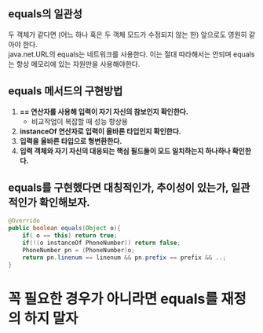 ## equals의 일관성
두 객체가 같다면 (어느 하나 혹은 두 객체 모드가 수정되지 않는 한) 앞으로도 영원히 같아야 한다.  
java.net.URL의 equals는 네트워크를 사용한다. 이는 절대 따라해서는 안되며 equals는 항상 메모리에 있는 자원만을 사용해야한다.

## equals 메서드의 구현방법
1. **== 연산자를 사용해 입력이 자기 자신의 참보인지 확인한다.**
   - 비교작업이 복잡할 때 성능 향상용
2. **instanceOf 연산자로 입력이 올바른 타입인지 확인한다.**
3. **입력을 올바른 타입으로 형변환한다.**
4. **입력 객체와 자기 자신의 대응되는 핵심 필드들이 모드 일치하는지 하나하나 확인한다.**


## equals를 구현했다면 대칭적인가, 추이성이 있는가, 일관적인가 확인해보자.
```java
@Override
public boolean equals(Object o){
    if( o == this) return true;
    if(!(o instanceOf PhoneNumber)) return false;
    PhoneNumber pn = (PhoneNumber)o;
    return pn.linenum == linenum && pn.prefix == prefix && ..;
}
```

# 꼭 필요한 경우가 아니라면 equals를 재정의 하지 말자